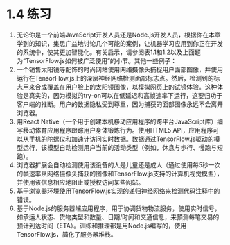 # 1.4 练习
1. 无论你是一个前端JavaScript开发人员还是Node.js开发人员，根据你在本章学到的知识，集思广益地讨论几个可能的案例，让机器学习应用到你正在开发的系统中，使其更加智能化。有关启示，请参阅表1.1和1.2以及上面题为“TensorFlow.js如何被广泛使用”的小节。其他一些例子：
2. 一个销售太阳镜等配饰的时尚网站使用网络摄像头捕捉用户面部图像，并使用运行在TensorFlow.js上的深层神经网络检测面部标志点。然后，检测到的标志用来合成覆盖在用户脸上的太阳镜图像，以模拟网页上的试镜体验。这种体验是真实的，因为模拟的try-on可以在低延迟和高帧速率下运行，这要归功于客户端的推断。用户的数据隐私受到尊重，因为捕获的面部图像永远不会离开浏览器。
3. 用React Native（一个用于创建本机移动应用程序的跨平台JavaScript库）编写移动体育应用程序跟踪用户身体锻炼行为。使用HTML5 API，应用程序可以从手机的陀螺仪和加速计访问实时数据。数据通过TensorFlow.js驱动的模型运行，该模型自动检测用户当前的活动类型（例如，休息与步行、慢跑与短跑）。
4. 浏览器扩展会自动检测使用该设备的人是儿童还是成人（通过使用每5秒一次的帧速率从网络摄像头捕获的图像和TensorFlow.js支持的计算机视觉模型），并使用该信息相应地阻止或授权访问某些网站。
5. 基于浏览器环境使用TensorFlow.js实现的递归神经网络来检测代码注释中的错误。
6. 基于Node.js的服务器端应用程序，用于协调货物物流服务，使用实时信号，如承运人状态、货物类型和数量、日期/时间和交通信息，来预测每笔交易的预计到达时间（ETA）。训练和推理都是用Node.js编写的，使用TensorFlow.js，简化了服务器堆栈。
